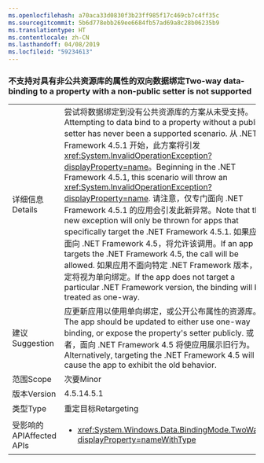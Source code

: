```yaml
---
ms.openlocfilehash: a70aca33d0830f3b23ff985f17c469cb7c4ff35c
ms.sourcegitcommit: 5b6d778ebb269ee6684fb57ad69a8c28b06235b9
ms.translationtype: HT
ms.contentlocale: zh-CN
ms.lasthandoff: 04/08/2019
ms.locfileid: "59234613"
---
```

### <a name="two-way-data-binding-to-a-property-with-a-non-public-setter-is-not-supported"></a><span data-ttu-id="4afd7-101">不支持对具有非公共资源库的属性的双向数据绑定</span><span class="sxs-lookup"><span data-stu-id="4afd7-101">Two-way data-binding to a property with a non-public setter is not supported</span></span>

|   |   |
|---|---|
|<span data-ttu-id="4afd7-102">详细信息</span><span class="sxs-lookup"><span data-stu-id="4afd7-102">Details</span></span>|<span data-ttu-id="4afd7-103">尝试将数据绑定到没有公共资源库的方案从未受支持。</span><span class="sxs-lookup"><span data-stu-id="4afd7-103">Attempting to data bind to a property without a public setter has never been a supported scenario.</span></span> <span data-ttu-id="4afd7-104">从 .NET Framework 4.5.1 开始，此方案将引发 <xref:System.InvalidOperationException?displayProperty=name>。</span><span class="sxs-lookup"><span data-stu-id="4afd7-104">Beginning in the .NET Framework 4.5.1, this scenario will throw an <xref:System.InvalidOperationException?displayProperty=name>.</span></span> <span data-ttu-id="4afd7-105">请注意，仅专门面向 .NET Framework 4.5.1 的应用会引发此新异常。</span><span class="sxs-lookup"><span data-stu-id="4afd7-105">Note that this new exception will only be thrown for apps that specifically target the .NET Framework 4.5.1.</span></span> <span data-ttu-id="4afd7-106">如果应用面向 .NET Framework 4.5，将允许该调用。</span><span class="sxs-lookup"><span data-stu-id="4afd7-106">If an app targets the .NET Framework 4.5, the call will be allowed.</span></span> <span data-ttu-id="4afd7-107">如果应用不面向特定 .NET Framework 版本，绑定将视为单向绑定。</span><span class="sxs-lookup"><span data-stu-id="4afd7-107">If the app does not target a particular .NET Framework version, the binding will be treated as one-way.</span></span>|
|<span data-ttu-id="4afd7-108">建议</span><span class="sxs-lookup"><span data-stu-id="4afd7-108">Suggestion</span></span>|<span data-ttu-id="4afd7-109">应更新应用以使用单向绑定，或公开公布属性的资源库。</span><span class="sxs-lookup"><span data-stu-id="4afd7-109">The app should be updated to either use one-way binding, or expose the property's setter publicly.</span></span> <span data-ttu-id="4afd7-110">或者，面向 .NET Framework 4.5 将使应用展示旧行为。</span><span class="sxs-lookup"><span data-stu-id="4afd7-110">Alternatively, targeting the .NET Framework 4.5 will cause the app to exhibit the old behavior.</span></span>|
|<span data-ttu-id="4afd7-111">范围</span><span class="sxs-lookup"><span data-stu-id="4afd7-111">Scope</span></span>|<span data-ttu-id="4afd7-112">次要</span><span class="sxs-lookup"><span data-stu-id="4afd7-112">Minor</span></span>|
|<span data-ttu-id="4afd7-113">版本</span><span class="sxs-lookup"><span data-stu-id="4afd7-113">Version</span></span>|<span data-ttu-id="4afd7-114">4.5.1</span><span class="sxs-lookup"><span data-stu-id="4afd7-114">4.5.1</span></span>|
|<span data-ttu-id="4afd7-115">类型</span><span class="sxs-lookup"><span data-stu-id="4afd7-115">Type</span></span>|<span data-ttu-id="4afd7-116">重定目标</span><span class="sxs-lookup"><span data-stu-id="4afd7-116">Retargeting</span></span>|
|<span data-ttu-id="4afd7-117">受影响的 API</span><span class="sxs-lookup"><span data-stu-id="4afd7-117">Affected APIs</span></span>|<ul><li><xref:System.Windows.Data.BindingMode.TwoWay?displayProperty=nameWithType></li></ul>|
